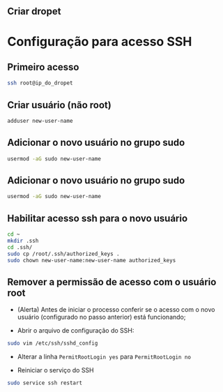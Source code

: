 ## Criar dropet

# Configuração para acesso SSH

## Primeiro acesso
```bash
ssh root@ip_do_dropet
```

## Criar usuário (não root)
```bash
adduser new-user-name
```

## Adicionar o novo usuário no grupo sudo
```bash
usermod -aG sudo new-user-name
```

## Adicionar o novo usuário no grupo sudo
```bash
usermod -aG sudo new-user-name
```

## Habilitar acesso ssh para o novo usuário
```bash
cd ~
mkdir .ssh
cd .ssh/
sudo cp /root/.ssh/authorized_keys .
sudo chown new-user-name:new-user-name authorized_keys
```

## Remover a permissão de acesso com o usuário root

- (Alerta) Antes de iniciar o processo conferir se o acesso com o novo usuário (configurado no passo anterior) está funcionando;

- Abrir o arquivo de configuração do SSH: 
```bash
sudo vim /etc/ssh/sshd_config
```

- Alterar a linha `PermitRootLogin yes` para `PermitRootLogin no`

- Reiniciar o serviço do SSH
```bash
sudo service ssh restart
```
